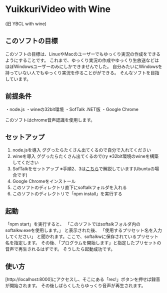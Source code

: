 # YuikkuriVideo with Wine

(旧 YBCL with wine)

## このソフトの目標

このソフトの目標は、LinuxやMacのユーザーでもゆっくり実況の作成をできるようにすることです。
これまで、ゆっくり実況の作成やゆっくり生放送などはほぼWindowsユーザーのみにしかできませんでした。
自分みたいにWindowsを持っていない人でもゆっくり実況を作ることがができる。
そんなソフトを目指しています。

## 前提条件

・node.js
・wineの32bit環境
・SofTalk .NET版
・Google Chrome

このソフトはchrome音声認識を使用します。

## セットアップ

1. node.jsを導入 ググったらたくさん出てくるので自分で入れてください
2. wineを導入 ググったらたくさん出てくるので(ry ※32bit環境のwineを構築してください
3. SofTalkをセットアップ ※手順2、3は[こちら](https://task58yt.blogspot.com/2021/10/ubuntunetsoftalk.html)で解説しています(Ubuntuの場合です)
4. Google Chromeをインストール
5. このソフトのディレクトリ直下にsoftalkフォルダを入れる
6. このソフトのディレクトリで「npm install」を実行する

## 起動

「npm start」を実行すると、
「このソフトではsoftalkフォルダ内のsoftalkw.exeを使用します。」
と表示された後、
「使用するプリセット名を入力してください」
と聞かれます。ここで、softalkwに保存されているプリセット名を指定します。
その後、「プログラムを開始します」と指定したプリセットの音声で再生されるはずです。
そうしたら起動成功です。

## 使い方

[http://localhost:8000]にアクセスし、そこにある「rec!」ボタンを押せば録音が開始されます。
その後しばらくしたらゆっくり音声が再生されます。
